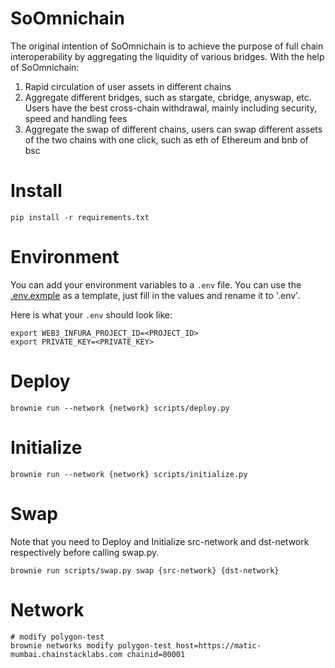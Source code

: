# SoOmnichain

The original intention of SoOmnichain is to achieve the purpose of full chain interoperability by aggregating the liquidity of various bridges. With the help of SoOmnichain:
1. Rapid circulation of user assets in different chains
2. Aggregate different bridges, such as stargate, cbridge, anyswap, etc. Users have the best cross-chain withdrawal, mainly including security, speed and handling fees
3. Aggregate the swap of different chains, users can swap different assets of the two chains with one click, such as eth of Ethereum and bnb of bsc

# Install

~~~shell
pip install -r requirements.txt
~~~

# Environment

You can add your environment variables to a `.env` file. You can use the [.env.exmple](./.env.example) as a template, just fill in the values and rename it to '.env'. 

Here is what your `.env` should look like:
```shell
export WEB3_INFURA_PROJECT_ID=<PROJECT_ID>
export PRIVATE_KEY=<PRIVATE_KEY>
```

# Deploy

~~~shell
brownie run --network {network} scripts/deploy.py
~~~

# Initialize

~~~shell
brownie run --network {network} scripts/initialize.py
~~~

# Swap

Note that you need to Deploy and Initialize src-network and dst-network respectively before calling swap.py.

~~~shell
brownie run scripts/swap.py swap {src-network} {dst-network}
~~~

# Network

~~~shell
# modify polygon-test
brownie networks modify polygon-test host=https://matic-mumbai.chainstacklabs.com chainid=80001
~~~



